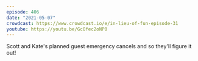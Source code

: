 ```yaml
---
episode: 406
date: "2021-05-07"
crowdcast: https://www.crowdcast.io/e/in-lieu-of-fun-episode-31
youtube: https://youtu.be/GcOfec2oNP0
---
```

Scott and Kate's planned guest emergency cancels and so they'll figure it out!
